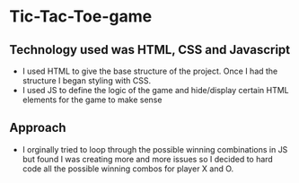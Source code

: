 # Tic-Tac-Toe-game

## Technology used was HTML, CSS and Javascript
- I used HTML to give the base structure of the project. Once I had the structure I began styling with CSS. 
- I used JS to define the logic of the game and hide/display certain HTML elements for the game to make sense

## Approach
- I orginally tried to loop through the possible winning combinations in JS but found I was creating more and more issues so I decided to hard code all the possible winning combos for player X and O. 
